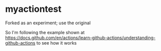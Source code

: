 # myactiontest
Forked as an experiment; use the original

So I'm following the example shown at https://docs.github.com/en/actions/learn-github-actions/understanding-github-actions to see how it works
